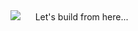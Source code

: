 <div class="chapter">
<img src="images/github/copilot-enterprise.png">
    &nbsp;&nbsp;&nbsp;&nbsp;
    Let's build from here...
</div>
